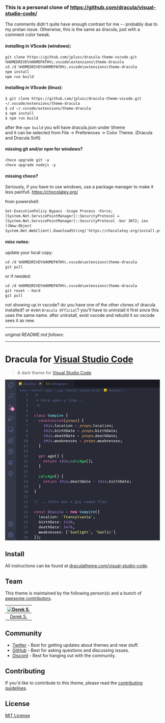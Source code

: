 ### This is a personal clone of https://github.com/dracula/visual-studio-code/

The comments didn't quite have enough contrast for me -- probably due to my protan issue.
Otherwise, this is the same as dracula, just with a comment color tweak.


#### installing in VScode (windows):
```shell
git clone https://github.com/jplusc/dracula-theme-vscode.git %HOMEDRIVE%%HOMEPATH%\.vscode\extensions\theme-dracula
cd /d %HOMEDRIVE%%HOMEPATH%\.vscode\extensions\theme-dracula
npm install
npm run build
```

#### installing in VScode (linux):
```shell
$ git clone https://github.com/jplusc/dracula-theme-vscode.git ~/.vscode/extensions/theme-dracula
$ cd ~/.vscode/extensions/theme-dracula
$ npm install
$ npm run build
```

after the `npm build` you will have dracula.json under \theme\
and it can be selected from File -> Preferences -> Color Theme.  (Dracula and Dracula Soft)


#### missing git and/or npm for windows?
```shell
choco upgrade git -y
choco upgrade nodejs -y
```

#### missing choco?
Seriously, if you have to use windows, use a package manager to make it less painfull. https://chocolatey.org/

from powershell:
```shell
Set-ExecutionPolicy Bypass -Scope Process -Force; [System.Net.ServicePointManager]::SecurityProtocol = [System.Net.ServicePointManager]::SecurityProtocol -bor 3072; iex ((New-Object System.Net.WebClient).DownloadString('https://chocolatey.org/install.ps1'))
```



#### misc notes:
update your local copy:
```shell
cd /d %HOMEDRIVE%%HOMEPATH%\.vscode\extensions\theme-dracula
git pull
```
or if needed:
```shell
cd /d %HOMEDRIVE%%HOMEPATH%\.vscode\extensions\theme-dracula
git reset --hard
git pull
```
not showing up in vscode?
do you have one of the other clones of dracula installed? or even `Dracula Official`?
you'll have to uninstall it first since this uses the same name.
after uninstall, exist vscode and rebuild it so vscode sees it as new.





---

*original README.md follows:*

---



# Dracula for [Visual Studio Code](http://code.visualstudio.com)

> A dark theme for [Visual Studio Code](http://code.visualstudio.com).

![Screenshot](https://raw.githubusercontent.com/dracula/visual-studio-code/master/screenshot.png)

## Install

All instructions can be found at [draculatheme.com/visual-studio-code](https://draculatheme.com/visual-studio-code).

## Team

This theme is maintained by the following person(s) and a bunch of [awesome contributors](https://github.com/dracula/visual-studio-code/graphs/contributors).

[![Derek S.](https://avatars3.githubusercontent.com/u/5240018?v=3&s=70)](https://github.com/dsifford) |
:---: |
[Derek S.](https://github.com/dsifford) |

## Community

* [Twitter](https://twitter.com/draculatheme) - Best for getting updates about themes and new stuff.
* [GitHub](https://github.com/dracula/dracula-theme/discussions) - Best for asking questions and discussing issues.
* [Discord](https://draculatheme.com/discord-invite) - Best for hanging out with the community.

## Contributing

If you'd like to contribute to this theme, please read the [contributing guidelines](./.github/CONTRIBUTING.md).

## License

[MIT License](./LICENSE)
